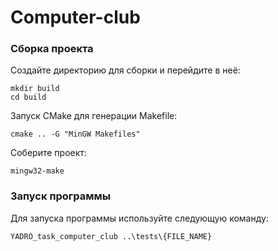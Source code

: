 # Computer-club

### Сборка проекта
Создайте директорию для сборки и перейдите в неё:
```
mkdir build
cd build
```
Запуск CMake для генерации Makefile:
```
cmake .. -G "MinGW Makefiles"
```
Соберите проект:
```
mingw32-make
```

### Запуск программы
Для запуска программы используйте следующую команду:
```
YADRO_task_computer_club ..\tests\{FILE_NAME}
```
